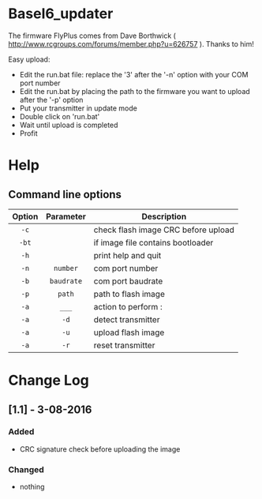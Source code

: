# BaseI6_updater

The firmware FlyPlus comes from Dave Borthwick ( http://www.rcgroups.com/forums/member.php?u=626757 ). Thanks to him!

Easy upload:
* Edit the run.bat file: replace the '3' after the '-n' option with your COM port number
* Edit the run.bat by placing the path to the firmware you want to upload after the '-p' option
* Put your transmitter in update mode
* Double click on 'run.bat'
* Wait until upload is completed
* Profit

# Help

## Command line options

| Option        | Parameter     | Description  |
|:-------------:|:-------------:| ------------ |
| `-c` |  | check flash image CRC before upload  |
| `-bt` |  | if image file contains bootloader |
| `-h` |  | print help and quit  |
| `-n` | `number` | com port number |
| `-b` | `baudrate` | com port baudrate |
| `-p` | `path` | path to flash image |
| `-a` | `___` | action to perform : |
| `-a` | `-d` | detect transmitter |
| `-a` | `-u` | upload flash image |
| `-a` | `-r` | reset transmitter |

# Change Log

## [1.1] - 3-08-2016
### Added
- CRC signature check before uploading the image

### Changed
- nothing